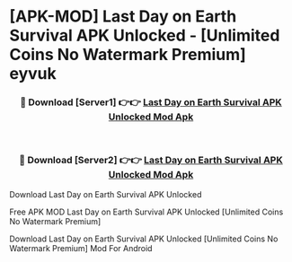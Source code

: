 # [APK-MOD] Last Day on Earth  Survival APK Unlocked - [Unlimited Coins No Watermark Premium] eyvuk



<div align="center">
<h3>🔴 Download [Server1] 👉👉 <a href="https://momento.my/?title=Last_Day_on_Earth__Survival_APK_Unlocked">Last Day on Earth  Survival APK Unlocked Mod Apk</a></h3><br>

<h3>🔴 Download [Server2] 👉👉 <a href="https://momento.my/?title=Last_Day_on_Earth__Survival_APK_Unlocked">Last Day on Earth  Survival APK Unlocked Mod Apk</a></h3>
</div>



Download Last Day on Earth  Survival APK Unlocked 

Free APK MOD Last Day on Earth  Survival APK Unlocked [Unlimited Coins No Watermark Premium]

Download Last Day on Earth  Survival APK Unlocked [Unlimited Coins No Watermark Premium] Mod For Android
